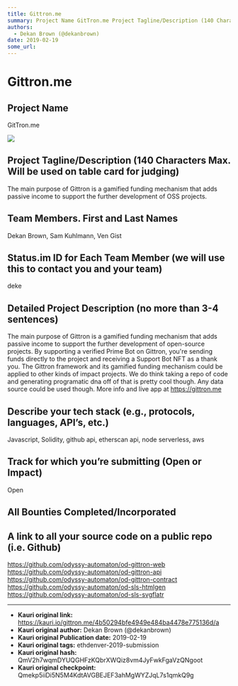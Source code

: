 ```yaml
---
title: Gittron.me
summary: Project Name GitTron.me Project Tagline/Description (140 Characters Max. Will be used on table card for judging) The main purpose of Gittron is a gamified funding mechanism that adds passive income to support the further development of OSS projects. Team Members. First and Last Names Dekan Brown, Sam Kuhlmann, Ven Gist Status.im ID for Each Team Member (we will use this to contact you and your team) deke Detailed Project Description (no more than 3-4 sentences) The main purpose of Gittron is a g
authors:
  - Dekan Brown (@dekanbrown)
date: 2019-02-19
some_url: 
---
```


# Gittron.me



## Project Name
GitTron.me

![](https://ipfs.infura.io/ipfs/QmQwER4xthDxadooYGNhLHazHtduPjqg1hyqevF9dPGAEe)


## Project Tagline/Description (140 Characters Max. Will be used on table card for judging)
The main purpose of Gittron is a gamified funding mechanism that adds passive income to support the further development of OSS projects. 

## Team Members. First and Last Names
Dekan Brown, Sam Kuhlmann, Ven Gist

## Status.im ID for Each Team Member (we will use this to contact you and your team)
deke

## Detailed Project Description (no more than 3-4 sentences)
The main purpose of Gittron is a gamified funding mechanism that adds passive income to support the further development of open-source projects. By supporting a verified Prime Bot on Gittron, you're sending funds directly to the project and receiving a Support Bot NFT as a thank you. The Gittron framework and its gamified funding mechanism could be applied to other kinds of impact projects. We do think taking a repo of code and generating programatic dna off of that is pretty cool though. Any data source could be used though. More info and live app at https://gittron.me

## Describe your tech stack (e.g., protocols, languages, API’s, etc.)
Javascript, Solidity, github api, etherscan api, node serverless, aws

## Track for which you’re submitting (Open or Impact)
Open

## All Bounties Completed/Incorporated


## A link to all your source code on a public repo (i.e. Github)
https://github.com/odyssy-automaton/od-gittron-web
https://github.com/odyssy-automaton/od-gittron-api
https://github.com/odyssy-automaton/od-gittron-contract
https://github.com/odyssy-automaton/od-sls-htmlgen
https://github.com/odyssy-automaton/od-sls-svgflatr






---

- **Kauri original link:** https://kauri.io/gittron.me/4b50294bfe4949e484ba4478e775136d/a
- **Kauri original author:** Dekan Brown (@dekanbrown)
- **Kauri original Publication date:** 2019-02-19
- **Kauri original tags:** ethdenver-2019-submission
- **Kauri original hash:** QmV2h7wqmDYUQGHFzKQbrXWQiz8vm4JyFwkFgaVzQNgoot
- **Kauri original checkpoint:** Qmekp5iiDi5N5M4KdtAVGBEJEF3ahMgWYZJqL7s1qmkQ9g



